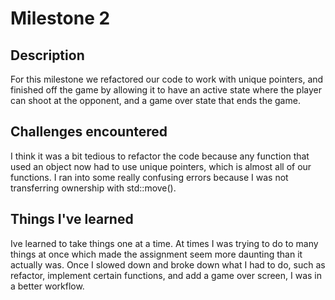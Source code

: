 # Milestone 2

## Description
For this milestone we refactored our code to work with unique pointers, and finished off the game by allowing it to
have an active state where the player can shoot at the opponent, and a game over state that ends the game.

## Challenges encountered
I think it was a bit tedious to refactor the code because any function that used an object now had to use unique pointers, which is
almost all of our functions.
I ran into some really confusing errors because I was not transferring ownership with std::move().

## Things I've learned
Ive learned to take things one at a time. At times I was trying to do to many things at once which made the assignment seem more
daunting than it actually was. Once I slowed down and broke down what I had to do, such as refactor, implement certain functions,
and add a game over screen, I was in a better workflow.
